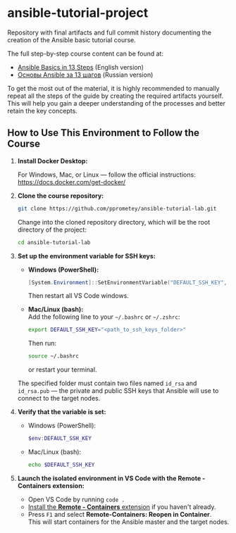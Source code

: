 # ansible-tutorial-project

Repository with final artifacts and full commit history documenting the creation of the Ansible basic tutorial course.

The full step-by-step course content can be found at:

- [Ansible Basics in 13 Steps](https://chernyavsky.is-a.dev/devops/guides/iat/Ansible-Basics-in-13-Steps) (English version)  
- [Основы Ansible за 13 шагов](https://chernyavsky.is-a.dev/devops/guides/iat/%D0%9E%D1%81%D0%BD%D0%BE%D0%B2%D1%8B-Ansible-%D0%B7%D0%B0-13-%D1%88%D0%B0%D0%B3%D0%BE%D0%B2) (Russian version)  

To get the most out of the material, it is highly recommended to manually repeat all the steps of the guide by creating the required artifacts yourself. This will help you gain a deeper understanding of the processes and better retain the key concepts.

## How to Use This Environment to Follow the Course

1. **Install Docker Desktop:**

   For Windows, Mac, or Linux — follow the official instructions:  
   <https://docs.docker.com/get-docker/>

2. **Clone the course repository:**

    ```bash
    git clone https://github.com/pprometey/ansible-tutorial-lab.git
    ```

    Change into the cloned repository directory, which will be the root directory of the project:

    ```bash
    cd ansible-tutorial-lab
    ```

3. **Set up the environment variable for SSH keys:**

    - **Windows (PowerShell):**

      ```powershell
      [System.Environment]::SetEnvironmentVariable("DEFAULT_SSH_KEY", "<path_to_ssh_keys_folder>", "User")
      ```

      Then restart all VS Code windows.

    - **Mac/Linux (bash):**  
      Add the following line to your `~/.bashrc` or `~/.zshrc`:

      ```bash
      export DEFAULT_SSH_KEY="<path_to_ssh_keys_folder>"
      ```

      Then run:

      ```bash
      source ~/.bashrc
      ```

      or restart your terminal.

    The specified folder must contain two files named `id_rsa` and `id_rsa.pub` — the private and public SSH keys that Ansible will use to connect to the target nodes.

4. **Verify that the variable is set:**

    - Windows (PowerShell):

      ```powershell
      $env:DEFAULT_SSH_KEY
      ```

    - Mac/Linux (bash):

      ```bash
      echo $DEFAULT_SSH_KEY
      ```

5. **Launch the isolated environment in VS Code with the Remote - Containers extension:**

    - Open VS Code by running `code .`
    - [Install the **Remote - Containers** extension](https://marketplace.visualstudio.com/items?itemName=ms-vscode-remote.remote-containers) if you haven't already.
    - Press `F1` and select **Remote-Containers: Reopen in Container**.  
      This will start containers for the Ansible master and the target nodes.
